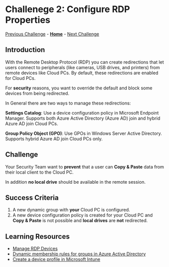 # Challenege 2: Configure RDP Properties

[Previous Challenge](./01-W365-Provisioning-CPC.md) - **[Home](../readme.md)** - [Next Challenge](./03-W365-App-Deployment.md)

## Introduction

With the Remote Desktop Protocol (RDP) you can create redirections that let users connect to peripherals (like cameras, USB drives, and printers) from remote devices like Cloud PCs. By default, these redirections are enabled for Cloud PCs. 

For **security** reasons, you want to override the default and block some devices from being redirected.

In General there are two ways to manage these redirections:

**Settings Catalog**: Use a device configuration policy in Microsoft Endpoint Manager. Supports both Azure Active Directory (Azure AD) join and hybrid Azure AD join Cloud PCs.

**Group Policy Object (GPO)**: Use GPOs in Windows Server Active Directory. Supports hybrid Azure AD join Cloud PCs only.

## Challenge

Your Security Team want to **prevent** that a user can **Copy & Paste** data from their local client to the Cloud PC.

In addition **no local drive** should be available in the remote session.

## Success Criteria

1. A new dynamic group with **your** Cloud PC is configured.
2. A new device configuration policy is created for your Cloud PC and **Copy & Paste** is not possible and **local drives** are **not** redirected.

## Learning Resources
- [Manage RDP Devices](https://learn.microsoft.com/en-us/windows-365/enterprise/manage-rdp-device-redirections)
- [Dynamic membership rules for groups in Azure Active Directory](https://learn.microsoft.com/en-us/azure/active-directory/enterprise-users/groups-dynamic-membership)
- [Create a device profile in Microsoft Intune](https://learn.microsoft.com/en-us/mem/intune/configuration/device-profile-create)